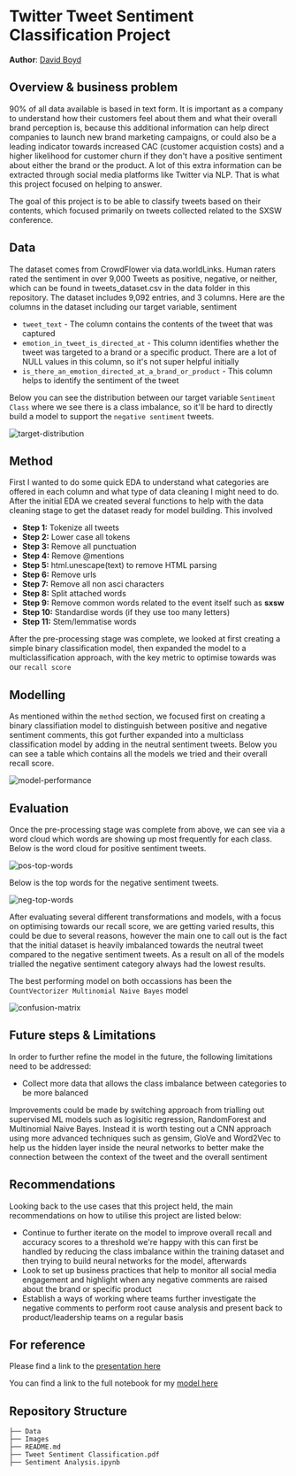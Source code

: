 # Twitter Tweet Sentiment Classification Project

**Author**: [David Boyd](mailto:dboyd580@gmail.com)


## Overview & business problem


90% of all data available is based in text form. It is important as a company to understand how their customers feel about them and what their overall brand perception is, because this additional information can help direct companies to launch new brand marketing campaigns, or could also be a leading indicator towards increased CAC (customer acquistion costs) and a higher likelihood for customer churn if they don't have a positive sentiment about either the brand or the product. A lot of this extra information can be extracted through social media platforms like Twitter via NLP. That is what this project focused on helping to answer.

The goal of this project is to be able to classify tweets based on their contents, which focused primarily on tweets collected related to the SXSW conference.


## Data

The dataset comes from CrowdFlower via data.worldLinks. Human raters rated the sentiment in over 9,000 Tweets as positive, negative, or neither, which can be found in tweets_dataset.csv in the data folder in this repository. The dataset includes 9,092 entries, and 3 columns. Here are the columns in the dataset including our target variable, sentiment

* `tweet_text` - The column contains the contents of the tweet that was captured
* `emotion_in_tweet_is_directed_at` - This column identifies whether the tweet was targeted to a brand or a specific product. There are a lot of NULL values in this column, so it's not super helpful initially
* `is_there_an_emotion_directed_at_a_brand_or_product` - This column helps to identify the sentiment of the tweet

Below you can see the distribution between our target variable `Sentiment Class` where we see there is a class imbalance, so it'll be hard to directly build a model to support the `negative sentiment` tweets. 

![target-distribution](https://github.com/db495/phase_4_project/blob/main/images/target-distribution.png)

## Method

First I wanted to do some quick EDA to understand what categories are offered in each column and what type of data cleaning I might need to do. After the initial EDA we created several functions to help with the data cleaning stage to get the dataset ready for model building. This involved 

- **Step 1:** Tokenize all tweets
- **Step 2:** Lower case  all tokens
- **Step 3:** Remove all punctuation
- **Step 4:** Remove @mentions
- **Step 5:** html.unescape(text) to remove HTML parsing
- **Step 6:** Remove urls
- **Step 7:** Remove all non asci characters
- **Step 8:** Split attached words
- **Step 9:** Remove common words related to the event itself such as **sxsw**
- **Step 10:** Standardise words (if they use too many letters)
- **Step 11:** Stem/lemmatise words

After the pre-processing stage was complete, we looked at first creating a simple binary classification model, then expanded the model to a multiclassification approach, with the key metric to optimise towards was our `recall score`

## Modelling

As mentioned within the `method` section, we focused first on creating a binary classifiation model to distinguish between positive and negative sentiment comments, this got further expanded into a multiclass classification model by adding in the neutral sentiment tweets. Below you can see a table which contains all the models we tried and their overall recall score.

![model-performance](https://github.com/db495/phase_4_project/blob/main/images/model-performance.png)

## Evaluation

Once the pre-processing stage was complete from above, we can see via a word cloud which words are showing up most frequently for each class. Below is the word cloud for positive sentiment tweets.

![pos-top-words](https://github.com/db495/phase_4_project/blob/main/images/pos-top-words.png)

Below is the top words for the negative sentiment tweets.

![neg-top-words](https://github.com/db495/phase_4_project/blob/main/images/neg-top-words.png)

After evaluating several different transformations and models, with a focus on optimising towards our recall score, we are getting varied results, this could be due to several reasons, however the main one to call out is the fact that the initial dataset is heavily imbalanced towards the neutral tweet compared to the negative sentiment tweets. As a result on all of the models trialled the negative sentiment category always had the lowest results. 



The best performing model on both occassions has been the `CountVectorizer Multinomial Naive Bayes` model

![confusion-matrix](https://github.com/db495/phase_4_project/blob/main/images/confusion-matrix.png)


## Future steps & Limitations

In order to further refine the model in the future, the following limitations need to be addressed:

- Collect more data that allows the class imbalance between categories to be more balanced

Improvements could be made by switching approach from trialling out supervised ML models such as logisitic regression, RandomForest and Multinomial Naive Bayes. Instead it is worth testing out a CNN approach using more advanced techniques such as gensim, GloVe and Word2Vec to help us the hidden layer inside the neural networks to better make the connection between the context of the tweet and the overall sentiment

## Recommendations

Looking back to the use cases that this project held, the main recommendations on how to utilise this project are listed below:

- Continue to further iterate on the model to improve overall recall and accuracy scores to a threshold we're happy with this can first be handled by reducing the class imbalance within the training dataset and then trying to build neural networks for the model, afterwards
- Look to set up business practices that help to monitor all social media engagement and highlight when any negative comments are raised about the brand or specific product
- Establish a ways of working where teams further investigate the negative comments to perform root cause analysis and present back to product/leadership teams on a regular basis


## For reference
Please find a link to the [presentation here](https://github.com/db495/phase_4_project/blob/main/Tweet%20Sentiment%20Classification%20(2).pdf)

You can find a link to the full notebook for my [model here](https://github.com/db495/phase_4_project/blob/main/Sentiment_Classification_Model.ipynb)

## Repository Structure

```
├── Data
├── Images
├── README.md
├── Tweet Sentiment Classification.pdf
├── Sentiment Analysis.ipynb
```
